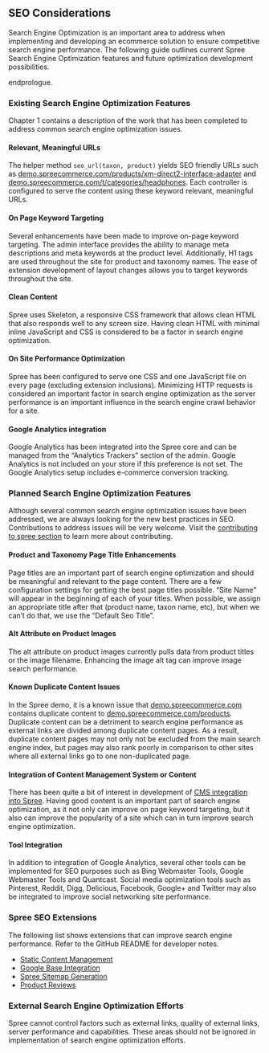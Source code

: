 SEO Considerations
------------------

Search Engine Optimization is an important area to address when
implementing and developing an ecommerce solution to ensure competitive
search engine performance. The following guide outlines current Spree
Search Engine Optimization features and future optimization development
possibilities.

endprologue.

### Existing Search Engine Optimization Features

Chapter 1 contains a description of the work that has been completed to
address common search engine optimization issues.

#### Relevant, Meaningful URLs

The helper method `seo_url(taxon, product)` yields SEO friendly URLs
such as
[demo.spreecommerce.com/products/xm-direct2-interface-adapter](http://demo.spreecommerce.com/products/xm-direct2-interface-adapter)
and
[demo.spreecommerce.com/t/categories/headphones](http://demo.spreecommerce.com/t/categories/headphones).
Each controller is configured to serve the content using these keyword
relevant, meaningful URLs.

#### On Page Keyword Targeting

Several enhancements have been made to improve on-page keyword
targeting. The admin interface provides the ability to manage meta
descriptions and meta keywords at the product level. Additionally, H1
tags are used throughout the site for product and taxonomy names. The
ease of extension development of layout changes allows you to target
keywords throughout the site.

#### Clean Content

Spree uses Skeleton, a responsive CSS framework that allows clean HTML
that also responds well to any screen size. Having clean HTML with
minimal inline JavaScript and CSS is considered to be a factor in search
engine optimization.

#### On Site Performance Optimization

Spree has been configured to serve one CSS and one JavaScript file on
every page (excluding extension inclusions). Minimizing HTTP requests is
considered an important factor in search engine optimization as the
server performance is an important influence in the search engine crawl
behavior for a site.

#### Google Analytics integration

Google Analytics has been integrated into the Spree core and can be
managed from the “Analytics Trackers” section of the admin. Google
Analytics is not included on your store if this preference is not set.
The Google Analytics setup includes e-commerce conversion tracking.

### Planned Search Engine Optimization Features

Although several common search engine optimization issues have been
addressed, we are always looking for the new best practices in SEO.
Contributions to address issues will be very welcome. Visit the
[contributing to spree section](contributing_to_spree.html) to learn
more about contributing.

#### Product and Taxonomy Page Title Enhancements

Page titles are an important part of search engine optimization and
should be meaningful and relevant to the page content. There are a few
configuration settings for getting the best page titles possible. “Site
Name” will appear in the beginning of each of your titles. When
possible, we assign an appropriate title after that (product name, taxon
name, etc), but when we can’t do that, we use the “Default Seo Title”.

#### Alt Attribute on Product Images

The alt attribute on product images currently pulls data from product
titles or the image filename. Enhancing the image alt tag can improve
image search performance.

#### Known Duplicate Content Issues

In the Spree demo, it is a known issue that
[demo.spreecommerce.com](http://demo.spreecommerce.com/) contains
duplicate content to
[demo.spreecommerce.com/products](http://demo.spreecommerce.com/products).
Duplicate content can be a detriment to search engine performance as
external links are divided among duplicate content pages. As a result,
duplicate content pages may not only not be excluded from the main
search engine index, but pages may also rank poorly in comparison to
other sites where all external links go to one non-duplicated page.

#### Integration of Content Management System or Content

There has been quite a bit of interest in development of [CMS
integration into
Spree](http://groups.google.com/group/spree-user/search?q=cms). Having
good content is an important part of search engine optimization, as it
not only can improve on page keyword targeting, but it also can improve
the popularity of a site which can in turn improve search engine
optimization.

#### Tool Integration

In addition to integration of Google Analytics, several other tools can
be implemented for SEO purposes such as Bing Webmaster Tools, Google
Webmaster Tools and Quantcast. Social media optimization tools such as
Pinterest, Reddit, Digg, Delicious, Facebook, Google+ and Twitter may
also be integrated to improve social networking site performance.

### Spree SEO Extensions

The following list shows extensions that can improve search engine
performance. Refer to the GitHub README for developer notes.

-   [Static Content
    Management](https://github.com/spree/spree_static_content)
-   [Google Base
    Integration](https://github.com/jumph4x/spree-google-base)
-   [Spree Sitemap
    Generation](https://github.com/romul/spree_dynamic_sitemaps)
-   [Product Reviews](https://github.com/spree/spree_reviews)

### External Search Engine Optimization Efforts

Spree cannot control factors such as external links, quality of external
links, server performance and capabilities. These areas should not be
ignored in implementation of search engine optimization efforts.
